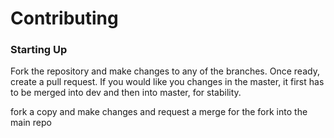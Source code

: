 # Contributing

### Starting Up

Fork the repository and make changes to any of the branches. Once ready, create a pull request. 
If you would like you changes in the master, it first has to be merged into dev and then into master, for stability.

fork a copy and make changes and request a merge for the fork into the main repo
